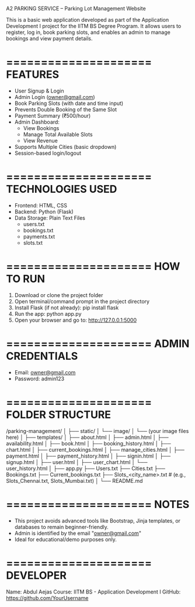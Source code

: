 A2 PARKING SERVICE – Parking Lot Management Website

This is a basic web application developed as part of the Application Development I project for the IITM BS Degree Program. It allows users to register, log in, book parking slots, and enables an admin to manage bookings and view payment details.

=====================
FEATURES
=====================
- User Signup & Login
- Admin Login (owner@gmail.com)
- Book Parking Slots (with date and time input)
- Prevents Double Booking of the Same Slot
- Payment Summary (₹500/hour)
- Admin Dashboard:
    * View Bookings
    * Manage Total Available Slots
    * View Revenue
- Supports Multiple Cities (basic dropdown)
- Session-based login/logout

=====================
TECHNOLOGIES USED
=====================
- Frontend: HTML, CSS
- Backend: Python (Flask)
- Data Storage: Plain Text Files
    * users.txt
    * bookings.txt
    * payments.txt
    * slots.txt

=====================
HOW TO RUN
=====================
1. Download or clone the project folder
2. Open terminal/command prompt in the project directory
3. Install Flask (if not already):
   pip install flask
4. Run the app:
   python app.py
5. Open your browser and go to:
   http://127.0.0.1:5000

=====================
ADMIN CREDENTIALS
=====================
- Email: owner@gmail.com
- Password: admin123

=====================
FOLDER STRUCTURE
=====================
/parking-management/
│
├── static/
│   └── image/
│       └── (your image files here)
│
├── templates/
│   ├── about.html
│   ├── admin.html
│   ├── availability.html
│   ├── book.html
│   ├── booking_history.html
│   ├── chart.html
│   ├── current_bookings.html
│   ├── manage_cities.html
│   ├── payment.html
│   ├── payment_history.html
│   ├── signin.html
│   ├── signup.html
│   ├── user.html
│   ├── user_chart.html
│   └── user_history.html
│
├── app.py
├── Users.txt
├── Cities.txt
├── Bookings.txt
├── Current_bookings.txt
├── Slots_<city_name>.txt  # (e.g., Slots_Chennai.txt, Slots_Mumbai.txt)
│
└── README.md

=====================
NOTES
=====================
- This project avoids advanced tools like Bootstrap, Jinja templates, or databases to remain beginner-friendly.
- Admin is identified by the email "owner@gmail.com"
- Ideal for educational/demo purposes only.

=====================
DEVELOPER
=====================
Name: Abdul Aejas
Course: IITM BS - Application Development I
GitHub: https://github.com/YourUsername
